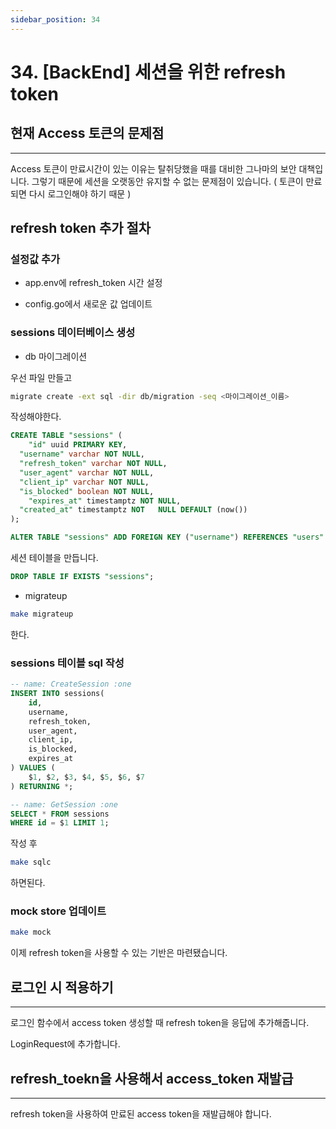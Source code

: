 ```yaml
---
sidebar_position: 34
---
```


# 34. [BackEnd] 세션을 위한 refresh token


## 현재 Access 토큰의 문제점
---

Access 토큰이 만료시간이 있는 이유는 탈취당했을 때를 대비한 그나마의 보안 대책입니다. 그렇기 때문에 세션을 오랫동안 유지할 수 없는 문제점이 있습니다. ( 토큰이 만료되면 다시 로그인해야 하기 때문 )


## refresh token 추가 절차

### 설정값 추가

- app.env에 refresh_token 시간 설정

- config.go에서 새로운 값 업데이트

### sessions 데이터베이스 생성

- db 마이그레이션

우선 파일 만들고

```bash
migrate create -ext sql -dir db/migration -seq <마이그레이션_이름>
```

작성해야한다.

```sql title='up파일'
CREATE TABLE "sessions" (
	"id" uuid PRIMARY KEY,
  "username" varchar NOT NULL,
  "refresh_token" varchar NOT NULL,
  "user_agent" varchar NOT NULL,
  "client_ip" varchar NOT NULL,
  "is_blocked" boolean NOT NULL,
	"expires_at" timestamptz NOT NULL,
  "created_at" timestamptz NOT	 NULL DEFAULT (now())
);

ALTER TABLE "sessions" ADD FOREIGN KEY ("username") REFERENCES "users" ("username");
```

세션 테이블을 만듭니다.

```sql title='down파일'
DROP TABLE IF EXISTS "sessions";
```

- migrateup

```bash
make migrateup
```

한다.

### sessions 테이블 sql 작성

```sql
-- name: CreateSession :one
INSERT INTO sessions(
    id,
    username,
    refresh_token,
    user_agent,
    client_ip,
    is_blocked,
    expires_at
) VALUES (
    $1, $2, $3, $4, $5, $6, $7
) RETURNING *;

-- name: GetSession :one
SELECT * FROM sessions
WHERE id = $1 LIMIT 1;
```

작성 후

```bash
make sqlc
```

하면된다.


### mock store 업데이트

```bash
make mock
```

이제 refresh token을 사용할 수 있는 기반은 마련됐습니다.


## 로그인 시 적용하기
---

로그인 함수에서 access token 생성할 때 refresh token을 응답에 추가해줍니다.

LoginRequest에 추가합니다.


## refresh_toekn을 사용해서 access_token 재발급
---

refresh token을 사용하여 만료된 access token을 재발급해야 합니다.